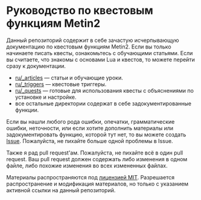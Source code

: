 # Руководство по квестовым функциям Metin2
Данный репозиторий содержит в себе зачастую исчерпывающую документацию по квестовым функциям Metin2. Если вы только начинаете писать квесты, ознакомьтесь с обучающими статьями. Если вы считаете, что знакомы с основами Lua и квестов, то можете перейти сразу к документации.

* [ru/_articles](ru/_articles) &mdash; статьи и обучающие уроки.
* [ru/_triggers](ru/_triggers) &mdash; квестовые триггеры.
* [ru/_quests](ru/_quests) &mdash; готовые для использования квесты с объяснениями по установке и настройке.
* все остальные директории содержат в себе задокументированные функции.

Если вы нашли любого рода ошибки, опечатки, грамматические ошибки, неточности, или если хотите дополнить материалы или задокументировать функцию, которой тут нет, то вы можете создать [Issue](https://github.com/terron-kun/quest-functions/issues). Пожалуйста, не пихайте больше одной проблемы в Issue.

Также я рад pull request'ам. Пожалуйста, не пихайте всё в один pull request. Ваш pull request должен содержать либо изменения в одном файле, либо похожие изменения во всех измененных файлах.

Материалы распространяются под [лицензией MIT](LICENSE). Разрешается распространение и модификация материалов, но только с указанием активной ссылки на данный репозиторий.